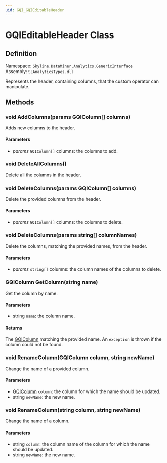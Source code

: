 ```yaml
---
uid: GQI_GQIEditableHeader
---
```


# GQIEditableHeader Class

## Definition

Namespace: `Skyline.DataMiner.Analytics.GenericInterface`  
Assembly: `SLAnalyticsTypes.dll`

Represents the header, containing columns, that the custom operator can manipulate.

## Methods

### void AddColumns(params GQIColumn[] columns)

Adds new columns to the header.

#### Parameters

- *params* `GQIColumn[]` columns: the columns to add.

### void DeleteAllColumns()

Delete all the columns in the header.

### void DeleteColumns(params GQIColumn[] columns)

Delete the provided columns from the header.

#### Parameters

- *params* `GQIColumn[]` columns: the columns to delete.

### void DeleteColumns(params string[] columnNames)

Delete the columns, matching the provided names, from the header.

#### Parameters

- *params* `string[]` columns: the column names of the columns to delete.

### GQIColumn GetColumn(string name)

Get the column by name.

#### Parameters

- string `name`: the column name.

#### Returns

The [GQIColumn](xref:GQI_GQIColumn) matching the provided name. An `exception` is thrown if the column could not be found.

### void RenameColumn(GQIColumn column, string newName)

Change the name of a provided column.

#### Parameters

- [GQIColumn](xref:GQI_GQIColumn) `column`: the column for which the name should be updated.
- string `newName`: the new name.

### void RenameColumn(string column, string newName)

Change the name of a column.

#### Parameters

- string `column`: the column name of the column for which the name should be updated.
- string `newName`: the new name.
